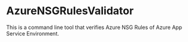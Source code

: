 # AzureNSGRulesValidator
This is a command line tool that verifies Azure NSG Rules of Azure App Service Environment.
